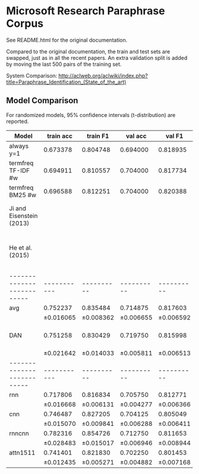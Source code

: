 Microsoft Research Paraphrase Corpus
====================================

See README.html for the original documentation.

Compared to the original documentation, the train and test sets are swapped,
just as in all the recent papers.  An extra validation split is added by
moving the last 500 pairs of the training set.

System Comparison:
http://aclweb.org/aclwiki/index.php?title=Paraphrase_Identification_(State_of_the_art)

Model Comparison
----------------

For randomized models, 95% confidence intervals (t-distribution) are reported.

| Model                    | train acc | train F1 | val acc  | val F1   | test acc | test F1  | settings
|--------------------------|-----------|----------|----------|----------|----------|----------|---------
| always y=1               | 0.673378  | 0.804748 | 0.694000 | 0.818935 | 0.665507 | 0.799025 | (defaults)
| termfreq TF-IDF #w       | 0.694911  | 0.810557 | 0.704000 | 0.817734 | 0.695652 | 0.811625 | ``freq_mode='tf'``
| termfreq BM25 #w         | 0.696588  | 0.812251 | 0.704000 | 0.820388 | 0.695072 | 0.811063 | (defaults)
| Ji and Eisenstein (2013) |           |          |          |          | 0.804    | 0.859    | Matrix factorization with supervised reweighting
| He et al. (2015)         |           |          |          |          | 0.786    | 0.847    | Multi-perspective Convolutional NNs and structured similarity layer
|--------------------------|-----------|----------|----------|----------|----------|----------|---------
| avg                      | 0.752237  | 0.835484 | 0.714875 | 0.817603 | 0.701775 | 0.803806 | (defaults)
|                          |±0.016065  |±0.008362 |±0.006655 |±0.006592 |±0.003495 |±0.005670 |
| DAN                      | 0.751258  | 0.830429 | 0.719750 | 0.815998 | 0.703478 | 0.799095 | ``inp_e_dropout=0`` ``inp_w_dropout=1/3`` ``deep=2`` ``pact='relu'``
|                          |±0.021642  |±0.014033 |±0.005811 |±0.006513 |±0.003917 |±0.006118 |
|--------------------------|-----------|----------|----------|----------|----------|----------|---------
| rnn                      | 0.717806  | 0.816834 | 0.705750 | 0.812771 | 0.691920 | 0.797981 | (defaults)
|                          |±0.016668  |±0.006131 |±0.004277 |±0.006366 |±0.007403 |±0.007051 |
| cnn                      | 0.746487  | 0.827205 | 0.704125 | 0.805049 | 0.702029 | 0.798059 | (defaults)
|                          |±0.015070  |±0.009841 |±0.006288 |±0.006411 |±0.003744 |±0.005246 |
| rnncnn                   | 0.782316  | 0.854726 | 0.712750 | 0.811653 | 0.704167 | 0.799246 | (defaults)
|                          |±0.028483  |±0.015017 |±0.006946 |±0.008944 |±0.006232 |±0.009749 |
| attn1511                 | 0.741401  | 0.821830 | 0.702250 | 0.801453 | 0.699891 | 0.791798 | (defaults)
|                          |±0.012435  |±0.005271 |±0.004882 |±0.007168 |±0.004946 |±0.008456 |
